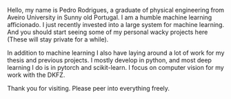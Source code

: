 Hello, my name is Pedro Rodrigues, a graduate of physical engineering from Aveiro University in Sunny old Portugal. I am a humble machine learning afficionado. I just recently invested into a large system for machine learning. And you should start seeing some of my personal wacky projects here (These will stay private for a while). 

In addition to machine learning I also have laying around a lot of work for my thesis and previous projects. I mostly develop in python, and most deep learning I do is in pytorch and scikit-learn. I focus on computer vision for my work with the DKFZ. 

Thank you for visiting. Please peer into everything freely.
